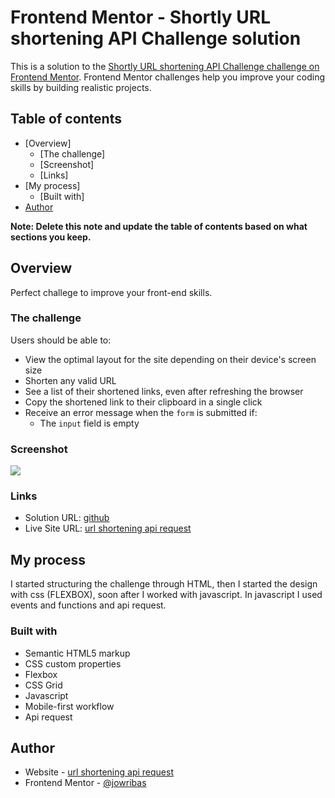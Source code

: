 # Frontend Mentor - Shortly URL shortening API Challenge solution

This is a solution to the [Shortly URL shortening API Challenge challenge on Frontend Mentor](https://www.frontendmentor.io/challenges/url-shortening-api-landing-page-2ce3ob-G). Frontend Mentor challenges help you improve your coding skills by building realistic projects. 

## Table of contents

- [Overview]
  - [The challenge]
  - [Screenshot]
  - [Links]
- [My process]
  - [Built with]
- [Author](#author)


**Note: Delete this note and update the table of contents based on what sections you keep.**

## Overview

Perfect challege to improve your front-end skills. 

### The challenge

Users should be able to:

- View the optimal layout for the site depending on their device's screen size
- Shorten any valid URL
- See a list of their shortened links, even after refreshing the browser
- Copy the shortened link to their clipboard in a single click
- Receive an error message when the `form` is submitted if:
  - The `input` field is empty

### Screenshot

![](./images/screenshoot.jpg)


### Links

- Solution URL: [github](https://github.com/jowribas/url-shortening-api-master)
- Live Site URL: [url shortening api request](url-shortening-api-master-ch.netlify.app)

## My process

I started structuring the challenge through HTML, 
then I started the design with css (FLEXBOX), soon after I worked with javascript.
In javascript I used events and functions and api request.

### Built with

- Semantic HTML5 markup
- CSS custom properties
- Flexbox
- CSS Grid
- Javascript
- Mobile-first workflow
- Api request


## Author

- Website - [url shortening api request](url-shortening-api-master-ch.netlify.app)
- Frontend Mentor - [@jowribas](https://www.frontendmentor.io/profile/jowribas)

